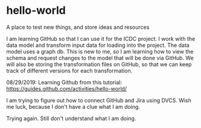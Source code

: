# hello-world
A place to test new things, and store ideas and resources

I am learning GitHub so that I can use it for the ICDC project.  I work with the data model and transform input data for loading into the project.  The data model uses a graph db.  This is new to me, so I am learning how to view the schema and request changes to the model that will be done via GitHub.  We will also be storing the transformation files on GitHub, so that we can keep track of different versions for each transformation.

08/29/2019: Learning Github from this tutorial: https://guides.github.com/activities/hello-world/

I am trying to figure out how to connect GitHub and Jira using DVCS.  Wish me luck, because I don't have a clue what I am doing.

Trying again.  Still don't understand what I am doing.
